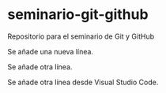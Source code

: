 # seminario-git-github
Repositorio para el seminario de Git y GitHub


Se añade una nueva línea.

Se añade otra línea.

Se añade otra línea desde Visual Studio Code.